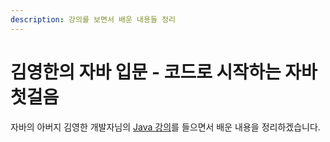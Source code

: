 ```yaml
---
description: 강의를 보면서 배운 내용들 정리
---
```


# 김영한의 자바 입문 - 코드로 시작하는 자바 첫걸음

자바의 아버지 김영한 개발자님의 [Java 강의](https://www.inflearn.com/course/%EA%B9%80%EC%98%81%ED%95%9C%EC%9D%98-%EC%9E%90%EB%B0%94-%EC%9E%85%EB%AC%B8#reviews)를 들으면서 배운 내용을 정리하겠습니다.
